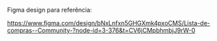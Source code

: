 Figma design para referência:

https://www.figma.com/design/bNxLnfxn5GHGXmk4pxoCMS/Lista-de-compras--Community-?node-id=3-376&t=CV6jCMpbhmbjJ9rW-0
